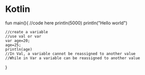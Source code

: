 # Kotlin
fun main(){
    //code here
    println(5000)
    println("Hello world")

    //create a variable
    //use val or var
    var age=20;
    age=25;
    println(age)
    //In Val, a variable cannot be reassigned to another value
    //While in Var a variable can be reassigned to another value

}

